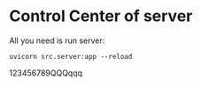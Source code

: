 # Control Center of server

All you need is run server:
```
uvicorn src.server:app --reload
```

123456789QQQqqq
